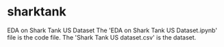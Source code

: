 # sharktank
EDA on Shark Tank US Dataset
The 'EDA on Shark Tank US Dataset.ipynb' file is the code file.
The 'Shark Tank US dataset.csv' is the dataset.
